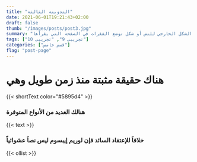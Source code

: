 ```yaml
---
title: "التدوينة الثالثة"
date: 2021-06-01T19:21:43+02:00
draft: false
thumb: "/images/posts/post3.jpg"
summary: "هناك حقيقة مثبتة منذ زمن طويل وهي أن المحتوى المقروء لصفحة ما سيلهي القارئ عن التركيز على الشكل الخارجي للنص أو شكل توضع الفقرات في الصفحة التي يقرأها"
tags: ["تجريبى 9", "تجريبى 10"]
categories: ["قسم خامس"]
flag: "post-page"
---
```


# هناك حقيقة مثبتة منذ زمن طويل وهي  

{{< shortText color="#5895d4" >}}

### هنالك العديد من الأنواع المتوفرة

{{< text >}}

### خلافاَ للإعتقاد السائد فإن لوريم إيبسوم ليس نصاَ عشوائياً

{{< ollist >}}